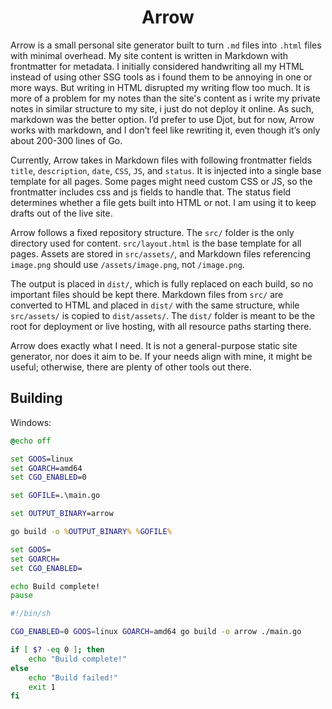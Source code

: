 <h1 align="center">Arrow</h1>

Arrow is a small personal site generator built to turn `.md` files into `.html`
files with minimal overhead. My site content is written in Markdown with
frontmatter for metadata. I initially considered handwriting all my HTML instead
of using other SSG tools as i found them to be annoying in one or more ways. But
writing in HTML disrupted my writing flow too much. It is more of a problem for
my notes than the site's content as i write my private notes in similar
structure to my site, i just do not deploy it online. As such, markdown was the
better option. I’d prefer to use Djot, but for now, Arrow works with markdown,
and I don’t feel like rewriting it, even though it’s only about 200-300 lines of
Go.

Currently, Arrow takes in Markdown files with following frontmatter fields
`title`, `description`, `date`, `CSS`, `JS`, and `status`. It is injected into
a single base template for all pages. Some pages might need custom CSS or JS, so
the frontmatter includes css and js fields to handle that. The status field
determines whether a file gets built into HTML or not. I am using it to keep
drafts out of the live site.

Arrow follows a fixed repository structure. The `src/` folder is the only
directory used for content. `src/layout.html` is the base template for all
pages. Assets are stored in `src/assets/`, and Markdown files referencing
`image.png` should use `/assets/image.png`, not `/image.png`.

The output is placed in `dist/`, which is fully replaced on each build, so no
important files should be kept there. Markdown files from `src/` are converted
to HTML and placed in `dist/` with the same structure, while `src/assets/` is
copied to `dist/assets/`. The `dist/` folder is meant to be the root for
deployment or live hosting, with all resource paths starting there.

Arrow does exactly what I need. It is not a general-purpose static site
generator, nor does it aim to be. If your needs align with mine, it might be
useful; otherwise, there are plenty of other tools out there.

## Building

Windows:

```bat
@echo off

set GOOS=linux
set GOARCH=amd64
set CGO_ENABLED=0

set GOFILE=.\main.go

set OUTPUT_BINARY=arrow

go build -o %OUTPUT_BINARY% %GOFILE%

set GOOS=
set GOARCH=
set CGO_ENABLED=

echo Build complete!
pause
```

```sh
#!/bin/sh

CGO_ENABLED=0 GOOS=linux GOARCH=amd64 go build -o arrow ./main.go

if [ $? -eq 0 ]; then
    echo "Build complete!"
else
    echo "Build failed!"
    exit 1
fi
```
